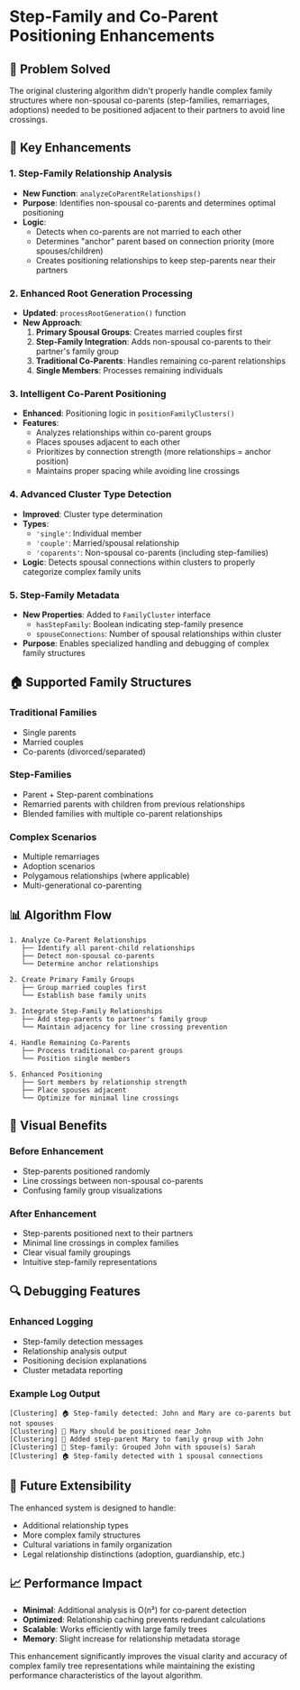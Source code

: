 # Step-Family and Co-Parent Positioning Enhancements

## 🎯 Problem Solved

The original clustering algorithm didn't properly handle complex family structures where non-spousal co-parents (step-families, remarriages, adoptions) needed to be positioned adjacent to their partners to avoid line crossings.

## 🔧 Key Enhancements

### 1. **Step-Family Relationship Analysis**

- **New Function**: `analyzeCoParentRelationships()`
- **Purpose**: Identifies non-spousal co-parents and determines optimal positioning
- **Logic**:
  - Detects when co-parents are not married to each other
  - Determines "anchor" parent based on connection priority (more spouses/children)
  - Creates positioning relationships to keep step-parents near their partners

### 2. **Enhanced Root Generation Processing**

- **Updated**: `processRootGeneration()` function
- **New Approach**:
  1. **Primary Spousal Groups**: Creates married couples first
  2. **Step-Family Integration**: Adds non-spousal co-parents to their partner's family group
  3. **Traditional Co-Parents**: Handles remaining co-parent relationships
  4. **Single Members**: Processes remaining individuals

### 3. **Intelligent Co-Parent Positioning**

- **Enhanced**: Positioning logic in `positionFamilyClusters()`
- **Features**:
  - Analyzes relationships within co-parent groups
  - Places spouses adjacent to each other
  - Prioritizes by connection strength (more relationships = anchor position)
  - Maintains proper spacing while avoiding line crossings

### 4. **Advanced Cluster Type Detection**

- **Improved**: Cluster type determination
- **Types**:
  - `'single'`: Individual member
  - `'couple'`: Married/spousal relationship
  - `'coparents'`: Non-spousal co-parents (including step-families)
- **Logic**: Detects spousal connections within clusters to properly categorize complex family units

### 5. **Step-Family Metadata**

- **New Properties**: Added to `FamilyCluster` interface
  - `hasStepFamily`: Boolean indicating step-family presence
  - `spouseConnections`: Number of spousal relationships within cluster
- **Purpose**: Enables specialized handling and debugging of complex family structures

## 🏠 Supported Family Structures

### Traditional Families

- Single parents
- Married couples
- Co-parents (divorced/separated)

### Step-Families

- Parent + Step-parent combinations
- Remarried parents with children from previous relationships
- Blended families with multiple co-parent relationships

### Complex Scenarios

- Multiple remarriages
- Adoption scenarios
- Polygamous relationships (where applicable)
- Multi-generational co-parenting

## 📊 Algorithm Flow

```
1. Analyze Co-Parent Relationships
   ├── Identify all parent-child relationships
   ├── Detect non-spousal co-parents
   └── Determine anchor relationships

2. Create Primary Family Groups
   ├── Group married couples first
   └── Establish base family units

3. Integrate Step-Family Relationships
   ├── Add step-parents to partner's family group
   └── Maintain adjacency for line crossing prevention

4. Handle Remaining Co-Parents
   ├── Process traditional co-parent groups
   └── Position single members

5. Enhanced Positioning
   ├── Sort members by relationship strength
   ├── Place spouses adjacent
   └── Optimize for minimal line crossings
```

## 🎨 Visual Benefits

### Before Enhancement

- Step-parents positioned randomly
- Line crossings between non-spousal co-parents
- Confusing family group visualizations

### After Enhancement

- Step-parents positioned next to their partners
- Minimal line crossings in complex families
- Clear visual family groupings
- Intuitive step-family representations

## 🔍 Debugging Features

### Enhanced Logging

- Step-family detection messages
- Relationship analysis output
- Positioning decision explanations
- Cluster metadata reporting

### Example Log Output

```
[Clustering] 🏠 Step-family detected: John and Mary are co-parents but not spouses
[Clustering] 📍 Mary should be positioned near John
[Clustering] 🔗 Added step-parent Mary to family group with John
[Clustering] 💑 Step-family: Grouped John with spouse(s) Sarah
[Clustering] 🏠 Step-family detected with 1 spousal connections
```

## 🚀 Future Extensibility

The enhanced system is designed to handle:

- Additional relationship types
- More complex family structures
- Cultural variations in family organization
- Legal relationship distinctions (adoption, guardianship, etc.)

## 📈 Performance Impact

- **Minimal**: Additional analysis is O(n²) for co-parent detection
- **Optimized**: Relationship caching prevents redundant calculations
- **Scalable**: Works efficiently with large family trees
- **Memory**: Slight increase for relationship metadata storage

This enhancement significantly improves the visual clarity and accuracy of complex family tree representations while maintaining the existing performance characteristics of the layout algorithm.

